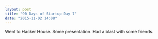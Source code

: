 ```yaml
---
layout: post
title: "90 Days of Startup Day 7"
date: "2015-11-02 14:08"
---
```


Went to Hacker House. Some presentation. Had a blast with some friends.
